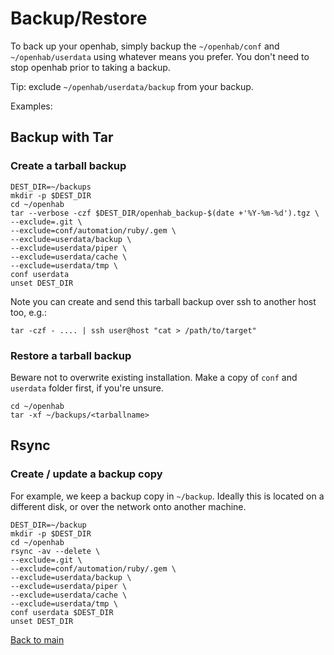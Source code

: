 # Backup/Restore

To back up your openhab, simply backup the `~/openhab/conf` and `~/openhab/userdata` using whatever means you prefer. You don't need to stop openhab prior to taking a backup.

Tip: exclude `~/openhab/userdata/backup` from your backup.

Examples:

## Backup with Tar

### Create a tarball backup

```shell
DEST_DIR=~/backups
mkdir -p $DEST_DIR
cd ~/openhab
tar --verbose -czf $DEST_DIR/openhab_backup-$(date +'%Y-%m-%d').tgz \
--exclude=.git \
--exclude=conf/automation/ruby/.gem \
--exclude=userdata/backup \
--exclude=userdata/piper \
--exclude=userdata/cache \
--exclude=userdata/tmp \
conf userdata
unset DEST_DIR
```

Note you can create and send this tarball backup over ssh to another host too, e.g.:

```shell
tar -czf - .... | ssh user@host "cat > /path/to/target"
```

### Restore a tarball backup

Beware not to overwrite existing installation. Make a copy of `conf` and `userdata` folder first, if you're unsure.

```shell
cd ~/openhab
tar -xf ~/backups/<tarballname>
```

## Rsync

### Create / update a backup copy

For example, we keep a backup copy in `~/backup`. Ideally this is located on a different disk, or over the network onto another machine.

```shell
DEST_DIR=~/backup
mkdir -p $DEST_DIR
cd ~/openhab
rsync -av --delete \
--exclude=.git \
--exclude=conf/automation/ruby/.gem \
--exclude=userdata/backup \
--exclude=userdata/piper \
--exclude=userdata/cache \
--exclude=userdata/tmp \
conf userdata $DEST_DIR
unset DEST_DIR
```

[Back to main](README.md)
